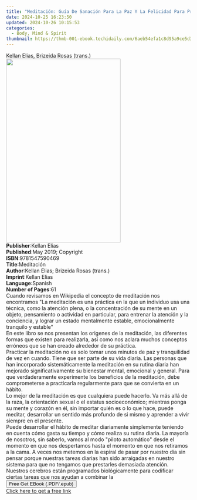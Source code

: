 ```yaml
---
title: "Meditación: Guía De Sanación Para La Paz Y La Felicidad Para Principiantes | Free Book"
date: 2024-10-25 16:23:50
updated: 2024-10-26 10:15:53
categories:
  - Body, Mind & Spirit
thumbnail: https://thmb-001-ebook.techidaily.com/6aeb54efa1c8d95a9ce5d3df42a98377ae6f0ef35bee05aa14acf696e9275913.jpg
---
```

<main id="book-container">
  <div class="flex flex-col">
    <div class="book-brief flex-1 py-6 px-4 sm:p-6 md:py-10 md:px-8">
      <!-- brief-->
      <div class="book-brief-main">Kellan Elias, Brizeida Rosas (trans.)</div>
    </div>
    <div
      class="book-meta-info flex-1 grid gap-4 col-start-1 col-end-3 row-start-1 sm:mb-6 sm:grid-cols-4 lg:gap-6 lg:col-start-2 lg:row-end-6 lg:row-span-6 lg:mb-0"
    >
      <div
        class="book-meta-info-left place-content-center mt-4 p-4 text-sm leading-6 col-start-2 col-span-2 dark:text-slate-400"
      >
        <img
          class="w-full h-500 object-cover rounded-lg sm:h-255 sm:col-span-2 lg:col-span-full"
          src="https://img-001-ebook.techidaily.com/3755bf9104ba9a35f58ec4ee69a6f28eaf139c4fa208c32c36b7814d724ddd1e.jpg"
          alt=""
          width="312"
          height="500"
        />
      </div>
      <div
        class="book-meta-info-right mt-2 col-start-1 row-start-2 col-span-3 self-center"
      >
        <!-- meta data  -->
        <div class="flex flex-col px-4 md:px-8">
          <div class="flex-1">
            <strong>Publisher</strong>:<span class="px-2">Kellan Elias</span>
          </div>
          <div class="flex-1">
            <strong>Published</strong>:<span class="px-2"
              >May 2019; Copyright</span
            >
          </div>
          <div class="flex-1">
            <strong>ISBN</strong>:<span class="px-2">9781547590469</span>
          </div>
          <div class="flex-1">
            <strong>Title</strong>:<span class="px-2">Meditación</span>
          </div>
          <div class="flex-1">
            <strong>Author</strong>:<span class="px-2"
              >Kellan Elias; Brizeida Rosas (trans.)</span
            >
          </div>
          <div class="flex-1">
            <strong>Imprint</strong>:<span class="px-2">Kellan Elias</span>
          </div>
          <div class="flex-1">
            <strong>Language</strong>:<span class="px-2">Spanish</span>
          </div>
          <div class="flex-1">
            <strong>Number of Pages</strong>:<span class="px-2">61</span>
          </div>
        </div>
      </div>
    </div>
    <div class="book-description flex-1 py-6 px-4 sm:p-6 md:py-10 md:px-8">
      <div class="book-description-main">
        <div accordion-content="" id="description">
          Cuando revisamos en Wikipedia el concepto de meditación nos
          encontramos "La meditación es una práctica en la que un individuo usa
          una técnica, como la atención plena, o la concentración de su mente en
          un objeto, pensamiento o actividad en particular, para entrenar la
          atención y la conciencia, y lograr un estado mentalmente estable,
          emocionalmente tranquilo y estable"<br />En este libro se nos
          presentan los origenes de la meditación, las diferentes formas que
          existen para realizarla, así como nos aclara muchos conceptos erróneos
          que se han creado alrededor de su práctica.<br />Practicar la
          meditación no es solo tomar unos minutos de paz y tranquilidad de vez
          en cuando. Tiene que ser parte de su vida diaria. Las personas que han
          incorporado sistemáticamente la meditación en su rutina diaria han
          mejorado significativamente su bienestar mental, emocional y general.
          Para que verdaderamente experimente los beneficios de la meditación,
          debe comprometerse a practicarla regularmente para que se convierta en
          un hábito.<br />Lo mejor de la meditación es que cualquiera puede
          hacerlo. Va más allá de la raza, la orientación sexual o el estatus
          socioeconómico; mientras ponga su mente y corazón en él, sin importar
          quién es o lo que hace, puede meditar, desarrollar un sentido más
          profundo de si mismo y aprender a vivir siempre en el presente.<br />Puede
          desarrollar el hábito de meditar diariamente simplemente teniendo en
          cuenta cómo gasta su tiempo y cómo realiza su rutina diaria. La
          mayoría de nosotros, sin saberlo, vamos al modo "piloto automático"
          desde el momento en que nos despertamos hasta el momento en que nos
          retiramos a la cama. A veces nos metemos en la espiral de pasar por
          nuestro día sin pensar porque nuestras tareas diarias han sido
          arraigadas en nuestro sistema para que no tengamos que prestarles
          demasiada atención. Nuestros cerebros están programados biológicamente
          para codificar ciertas tareas que nos ayudan a combinar la
        </div>
        <div class="accordion-fader"></div>
      </div>
    </div>
    <div class="book-excerpts flex-1 py-6 px-4 sm:p-6 md:py-10 md:px-8"></div>
    <div
      class="book-about-author flex-1 py-6 px-4 sm:p-6 md:py-10 md:px-8"
    ></div>
    <div class="book-free-get flex-1 py-6 px-4 sm:p-6 md:py-10 md:px-8">
      <button
        id="btn-free-get"
        class="bg-blue-500 hover:bg-blue-700 text-white font-bold py-2 px-4 rounded"
      >
        Free Get EBook (.PDF/.epub)
      </button>
      <div id="countdown-display" class="px-2 text-lg mt-2"></div>
      <a
        id="free-link"
        class="hidden bg-blue-500 hover:bg-blue-700 text-white font-bold py-2 px-4 rounded"
        href="https://www.ebooks.com/en-us/book/209718989/meditaci-n-gu-a-de-sanaci-n-para-la-paz-y-la-felicidad-para-principiantes/kellan-elias/"
        target="_blank"
        >Click here to get a free link</a
      >
    </div>
    <script>
      let countdownTime = 0;
      let countdownInterval = null;
      document
        .getElementById('btn-free-get')
        .addEventListener('click', startCountdown);
      function startCountdown() {
        countdownTime = new Date().getTime() + 60000 * 3;
        countdownInterval = setInterval(updateCountdown, 1000);
        document.getElementById('btn-free-get').disabled = true;
        document
          .getElementById('btn-free-get')
          .classList.add('bg-gray-500', 'cursor-not-allowed');
      }
      function updateCountdown() {
        let currentTime = new Date().getTime();
        let timeLeft = countdownTime - currentTime;
        let secondsLeft = Math.floor(timeLeft / 1000);
        document.getElementById('countdown-display').innerHTML =
          `Remaining time: ${secondsLeft} seconds.`;
        if (secondsLeft <= 0) {
          clearInterval(countdownInterval);
          document.getElementById('btn-free-get').classList.add('hidden');
          document.getElementById('free-link').classList.remove('hidden');
          document.getElementById('countdown-display').innerHTML = '';
        }
      }
    </script>
  </div>
</main>
